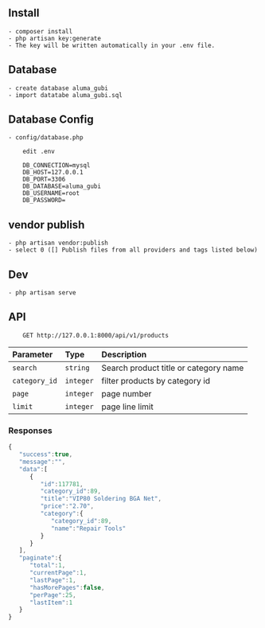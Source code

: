 ## Install
    - composer install
    - php artisan key:generate
    - The key will be written automatically in your .env file.
## Database
    - create database aluma_gubi
    - import datatabe aluma_gubi.sql
## Database Config
    - config/database.php
```
    edit .env
    
    DB_CONNECTION=mysql
    DB_HOST=127.0.0.1
    DB_PORT=3306
    DB_DATABASE=aluma_gubi
    DB_USERNAME=root
    DB_PASSWORD=
```
## vendor publish
    - php artisan vendor:publish
    - select 0 ([] Publish files from all providers and tags listed below)
## Dev
    - php artisan serve
## API
```http
    GET http://127.0.0.1:8000/api/v1/products
```
| Parameter | Type | Description |
| :--- | :--- | :--- |
| `search` | `string` | Search product title or category name |
| `category_id` | `integer` | filter products by category id |
| `page` | `integer` | page number |
| `limit` | `integer` | page line limit  |
### Responses
```javascript
{
   "success":true,
   "message":"",
   "data":[
      {
         "id":117781,
         "category_id":89,
         "title":"VIP80 Soldering BGA Net",
         "price":"2.70",
         "category":{
            "category_id":89,
            "name":"Repair Tools"
         }
      }
   ],
   "paginate":{
      "total":1,
      "currentPage":1,
      "lastPage":1,
      "hasMorePages":false,
      "perPage":25,
      "lastItem":1
   }
}
```

